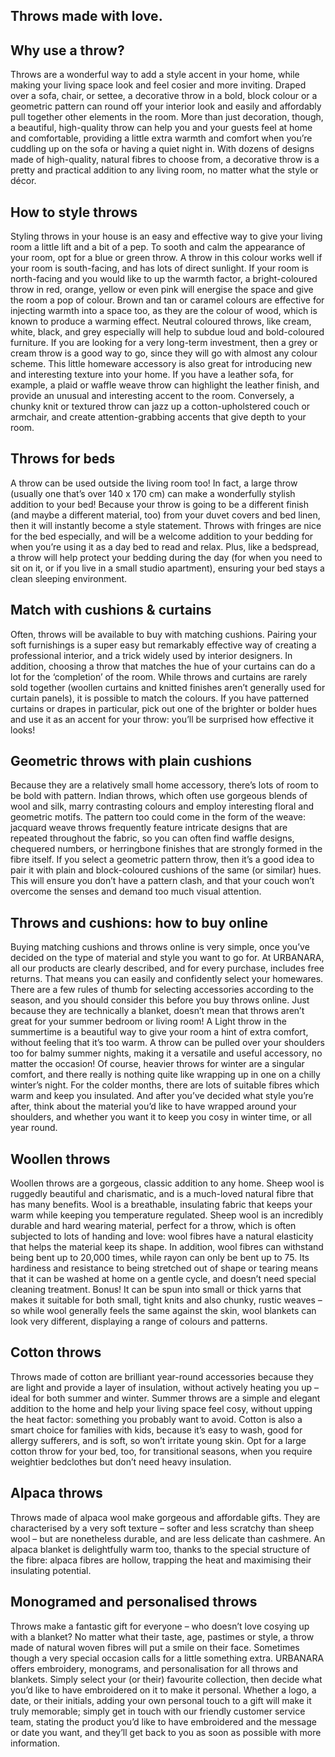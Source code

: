 Throws made with love.
----------------------

Why use a throw?
----------------

Throws are a wonderful way to add a style accent in your home, while making your living space look and feel cosier and more inviting. Draped over a sofa, chair, or settee, a decorative throw in a bold, block colour or a geometric pattern can round off your interior look and easily and affordably pull together other elements in the room. More than just decoration, though, a beautiful, high-quality throw can help you and your guests feel at home and comfortable, providing a little extra warmth and comfort when you’re cuddling up on the sofa or having a quiet night in. With dozens of designs made of high-quality, natural fibres to choose from, a decorative throw is a pretty and practical addition to any living room, no matter what the style or décor.

How to style throws
-------------------

Styling throws in your house is an easy and effective way to give your living room a little lift and a bit of a pep. To sooth and calm the appearance of your room, opt for a blue or green throw. A throw in this colour works well if your room is south-facing, and has lots of direct sunlight. If your room is north-facing and you would like to up the warmth factor, a bright-coloured throw in red, orange, yellow or even pink will energise the space and give the room a pop of colour. Brown and tan or caramel colours are effective for injecting warmth into a space too, as they are the colour of wood, which is known to produce a warming effect. Neutral coloured throws, like cream, white, black, and grey especially will help to subdue loud and bold-coloured furniture. If you are looking for a very long-term investment, then a grey or cream throw is a good way to go, since they will go with almost any colour scheme. This little homeware accessory is also great for introducing new and interesting texture into your home. If you have a leather sofa, for example, a plaid or waffle weave throw can highlight the leather finish, and provide an unusual and interesting accent to the room. Conversely, a chunky knit or textured throw can jazz up a cotton-upholstered couch or armchair, and create attention-grabbing accents that give depth to your room.

Throws for beds
---------------

A throw can be used outside the living room too! In fact, a large throw (usually one that’s over 140 x 170 cm) can make a wonderfully stylish addition to your bed! Because your throw is going to be a different finish (and maybe a different material, too) from your duvet covers and bed linen, then it will instantly become a style statement. Throws with fringes are nice for the bed especially, and will be a welcome addition to your bedding for when you’re using it as a day bed to read and relax. Plus, like a bedspread, a throw will help protect your bedding during the day (for when you need to sit on it, or if you live in a small studio apartment), ensuring your bed stays a clean sleeping environment.

Match with cushions & curtains
------------------------------

Often, throws will be available to buy with matching cushions. Pairing your soft furnishings is a super easy but remarkably effective way of creating a professional interior, and a trick widely used by interior designers. In addition, choosing a throw that matches the hue of your curtains can do a lot for the ‘completion’ of the room. While throws and curtains are rarely sold together (woollen curtains and knitted finishes aren’t generally used for curtain panels), it is possible to match the colours. If you have patterned curtains or drapes in particular, pick out one of the brighter or bolder hues and use it as an accent for your throw: you’ll be surprised how effective it looks!

Geometric throws with plain cushions
------------------------------------

Because they are a relatively small home accessory, there’s lots of room to be bold with pattern. Indian throws, which often use gorgeous blends of wool and silk, marry contrasting colours and employ interesting floral and geometric motifs. The pattern too could come in the form of the weave: jacquard weave throws frequently feature intricate designs that are repeated throughout the fabric, so you can often find waffle designs, chequered numbers, or herringbone finishes that are strongly formed in the fibre itself. If you select a geometric pattern throw, then it’s a good idea to pair it with plain and block-coloured cushions of the same (or similar) hues. This will ensure you don’t have a pattern clash, and that your couch won’t overcome the senses and demand too much visual attention.

Throws and cushions: how to buy online
--------------------------------------

Buying matching cushions and throws online is very simple, once you’ve decided on the type of material and style you want to go for. At URBANARA, all our products are clearly described, and for every purchase, includes free returns. That means you can easily and confidently select your homewares. There are a few rules of thumb for selecting accessories according to the season, and you should consider this before you buy throws online. Just because they are technically a blanket, doesn’t mean that throws aren’t great for your summer bedroom or living room! A Light throw in the summertime is a beautiful way to give your room a hint of extra comfort, without feeling that it’s too warm. A throw can be pulled over your shoulders too for balmy summer nights, making it a versatile and useful accessory, no matter the occasion! Of course, heavier throws for winter are a singular comfort, and there really is nothing quite like wrapping up in one on a chilly winter’s night. For the colder months, there are lots of suitable fibres which warm and keep you insulated. And after you’ve decided what style you’re after, think about the material you’d like to have wrapped around your shoulders, and whether you want it to keep you cosy in winter time, or all year round.

Woollen throws
--------------

Woollen throws are a gorgeous, classic addition to any home. Sheep wool is ruggedly beautiful and charismatic, and is a much-loved natural fibre that has many benefits. Wool is a breathable, insulating fabric that keeps your warm while keeping you temperature regulated. Sheep wool is an incredibly durable and hard wearing material, perfect for a throw, which is often subjected to lots of handing and love: wool fibres have a natural elasticity that helps the material keep its shape. In addition, wool fibres can withstand being bent up to 20,000 times, while rayon can only be bent up to 75. Its hardiness and resistance to being stretched out of shape or tearing means that it can be washed at home on a gentle cycle, and doesn’t need special cleaning treatment. Bonus! It can be spun into small or thick yarns that makes it suitable for both small, tight knits and also chunky, rustic weaves – so while wool generally feels the same against the skin, wool blankets can look very different, displaying a range of colours and patterns.

Cotton throws
-------------

Throws made of cotton are brilliant year-round accessories because they are light and provide a layer of insulation, without actively heating you up – ideal for both summer and winter. Summer throws are a simple and elegant addition to the home and help your living space feel cosy, without upping the heat factor: something you probably want to avoid. Cotton is also a smart choice for families with kids, because it’s easy to wash, good for allergy sufferers, and is soft, so won’t irritate young skin. Opt for a large cotton throw for your bed, too, for transitional seasons, when you require weightier bedclothes but don’t need heavy insulation.

Alpaca throws
-------------

Throws made of alpaca wool make gorgeous and affordable gifts. They are characterised by a very soft texture – softer and less scratchy than sheep wool – but are nonetheless durable, and are less delicate than cashmere. An alpaca blanket is delightfully warm too, thanks to the special structure of the fibre: alpaca fibres are hollow, trapping the heat and maximising their insulating potential.

Monogramed and personalised throws
----------------------------------

Throws make a fantastic gift for everyone – who doesn’t love cosying up with a blanket? No matter what their taste, age, pastimes or style, a throw made of natural woven fibres will put a smile on their face. Sometimes though a very special occasion calls for a little something extra. URBANARA offers embroidery, monograms, and personalisation for all throws and blankets. Simply select your (or their) favourite collection, then decide what you’d like to have embroidered on it to make it personal. Whether a logo, a date, or their initials, adding your own personal touch to a gift will make it truly memorable; simply get in touch with our friendly customer service team, stating the product you’d like to have embroidered and the message or date you want, and they’ll get back to you as soon as possible with more information.

 
